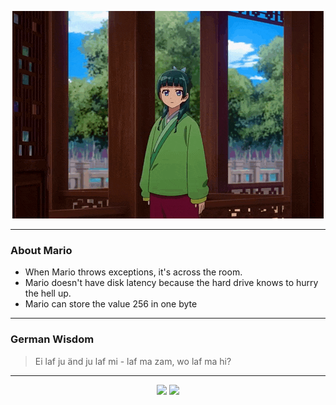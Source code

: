<p align="center">
  <img src="assets/maomao.gif" />
</p>

---

### About Mario
- When Mario throws exceptions, it's across the room.
- Mario doesn't have disk latency because the hard drive knows to hurry the hell up.
- Mario can store the value 256 in one byte

---

### German Wisdom
> Ei laf ju änd ju laf mi - laf ma zam, wo laf ma hi?

---

<p align="center">
  <a>
    <img height="180em" src="https://github-readme-stats-eight-theta.vercel.app/api?username=Torfkopp&show_icons=true&theme=dark&include_all_commits=true&count_private=true"/>
  </a>
  <a href="https://github.com/Torfkopp?tab=repositories">
    <img height="180em" src="https://github-readme-stats-eight-theta.vercel.app/api/top-langs/?username=torfkopp&layout=compact&theme=dark&langs_count=8&hide=java"/>
  </a>
</p>
